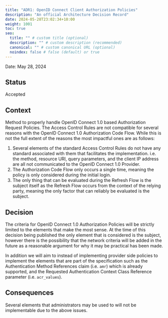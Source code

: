 ```yaml
---
title: "ADR1: OpenID Connect Client Authorization Policies"
description: "An official Architecture Decision Record"
date: 2024-05-28T23:02:34+10:00
weight: 1001
toc: true
seo:
  title: "" # custom title (optional)
  description: "" # custom description (recommended)
  canonical: "" # custom canonical URL (optional)
  noindex: false # false (default) or true
---
```


Date: May 28, 2024

## Status

Accepted

## Context

Method to properly handle OpenID Connect 1.0 based Authorization Request Policies. The Access Control Rules are not
compatible for several reasons with the OpenID Connect 1.0 Authorization Code Flow. While this is not the full extent
of the reasons the most impactful ones are as follows:

1. Several elements of the standard Access Control Rules do not have any standard associated with them that facilitates
   the implementation. i.e. the method, resource URI, query parameters, and the client IP address are all not
   communicated to the OpenID Connect 1.0 Provider.
2. The Authorization Code Flow only occurs a single time, meaning the policy is only considered during the initial
   login.
3. The only thing that can be evaluated during the Refresh Flow is the subject itself as the Refresh Flow occurs from
   the context of the relying party, meaning the only factor that can reliably be evaluated is the subject.

## Decision

The criteria for OpenID Connect 1.0 Authorization Policies will be strictly limited to the elements that make the most
sense. At the time of this decision being published the only element that is considered is the subject, however there is
the possibility that the network criteria will be added in the future as a reasonable argument for why it may be
practical has been made.

In addition we will aim to instead of implementing provider side policies to implement the elements that are part of
the specification such as the Authentication Method References claim (i.e. `amr`) which is already supported, and the
Requested Authentication Context Class Reference parameter (i.e. `acr_values`).

## Consequences

Several elements that administrators may be used to will not be implementable due to the above issues.
